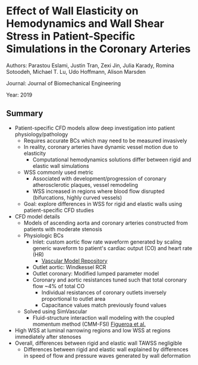 # Effect of Wall Elasticity on Hemodynamics and Wall Shear Stress in Patient-Specific Simulations in the Coronary Arteries
Authors: Parastou Eslami, Justin Tran, Zexi Jin, Julia Karady, Romina Sotoodeh, Michael T. Lu, Udo Hoffmann, Alison Marsden

Journal: Journal of Biomechanical Engineering

Year: 2019

## Summary
* Patient-specific CFD models allow deep investigation into patient physiology/pathology
  * Requires accurate BCs which may need to be measured invasively
  * In reality, coronary arteries have dynamic vessel motion due to elasticity
    * Computational hemodynamics solutions differ between rigid and elastic wall simulations
  * WSS commonly used metric
    * Associated with development/progression of coronary atherosclerotic plaques, vessel remodeling
    * WSS increased in regions where blood flow disrupted (bifurcations, highly curved vessels)
  * Goal: explore differences in WSS for rigid and elastic walls using patient-specific CFD studies
* CFD model details
  * Models of ascending aorta and coronary arteries constructed from patients with moderate stenosis
  * Physiologic BCs
    * Inlet: custom aortic flow rate waveform generated by scaling generic waveform to patient's cardiac output (CO) and heart rate (HR)
      * [Vascular Model Repository](http://www.vascularmodel.com/sandbox/doku.php)
    * Outlet aortic: Windkessel RCR
    * Outlet coronary: Modified lumped parameter model
    * Coronary and aortic resistances tuned such that total coronary flow ~4% of total CO
      * Individual resistances of coronary outlets inversely proportional to outlet area
      * Capacitance values match previously found values
  * Solved using SimVascular
    * Fluid-structure interaction wall modeling with the coupled momentum method (CMM-FSI) [Figueroa et al.](https://www.sciencedirect.com/science/article/pii/S004578250500513X)
* High WSS at luminal narrowing regions and low WSS at regions immediately after stenoses
* Overall, differences between rigid and elastic wall TAWSS negligible
  * Differences between rigid and elastic wall explained by differences in speed of flow and pressure waves generated by wall deformation
